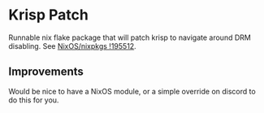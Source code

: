 # Krisp Patch

Runnable nix flake package that will patch krisp to navigate around DRM disabling.
See [NixOS/nixpkgs !195512](https://github.com/NixOS/nixpkgs/issues/195512).

## Improvements
Would be nice to have a NixOS module, or a simple override on discord to do this for you.
